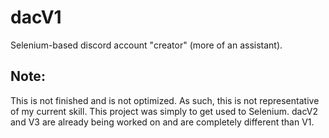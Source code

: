 # dacV1
Selenium-based discord account "creator" (more of an assistant).

## Note:
This is not finished and is not optimized. As such, this is not representative of my current skill. This project was simply to get used to Selenium.
dacV2 and V3 are already being worked on and are completely different than V1.
